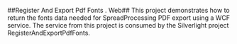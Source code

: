 ##Register And Export Pdf Fonts . Web##
This project demonstrates how to return the fonts data needed for SpreadProcessing PDF export using a WCF service. The service from this project is consumed by the Silverlight project RegisterAndExportPdfFonts.